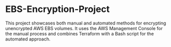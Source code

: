 # EBS-Encryption-Project
This project showcases both manual and automated methods for encrypting unencrypted AWS EBS volumes. It uses the AWS Management Console for the manual process and combines Terraform with a Bash script for the automated approach.
